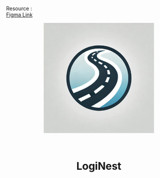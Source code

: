 Resource :
<br>
[Figma Link](https://www.figma.com/design/eoDvEB9z1u0kEUk8K7SA2N/RO_Design_App?node-id=11-3206&node-type=frame&t=vSWbTfq7I2ayoVqR-0)


<!--suppress HtmlDeprecatedAttribute, CheckImageSize -->
<p align="center">
  <img src="./assets/app_logo.jpeg" width="300px" height="300px" alt="App Logo" />
</p>
<br>
<h1 align="center">LogiNest</h1>

